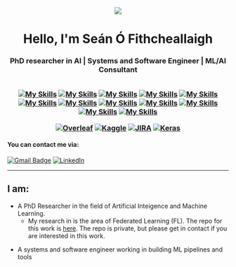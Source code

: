 <!--<img src="https://profile-counter.glitch.me/ofithcheallaigh/count.svg" />-->
<div align="center">
  <img src="https://github.com/ofithcheallaigh/ofithcheallaigh/assets/11619696/938a1ccc-e936-44e3-b098-3dd4e86326d0">
</div>
<!--![SÓF_Logo](https://github.com/ofithcheallaigh/ofithcheallaigh/assets/11619696/938a1ccc-e936-44e3-b098-3dd4e86326d0)-->


<h1 align="center">Hello, I'm Seán Ó Fithcheallaigh</h1>

<h3 align="center">

<!--
[![Typing SVG](https://readme-typing-svg.demolab.com?font=Fira+Code&size=22&pause=200&color=00D100&center=true&vCenter=true&width=470&lines=Hey!+It's+Seán.;I'm+a+PhD+Reseacher+in+AI.;+Systems+and+Software+Engineer.;+ML/AI+Consultant.)](https://git.io/typing-svg)
-->

</div>

<h3 align="center">PhD researcher in AI | Systems and Software Engineer | ML/AI Consultant
<br><br>
<!-- Experienced in Programming, Automation, Research, Data Analysis | Exploring Machine Learning and Data Science -->

<!-- [![My Skills](https://skillicons.dev/icons?i=matlab,py,c,wasm)](https://skillicons.dev) -->
[![My Skills](https://skillicons.dev/icons?i=matlab&theme=light)](https://mathworks.com)
[![My Skills](https://skillicons.dev/icons?i=py&theme=light)](https://python.org)
[![My Skills](https://skillicons.dev/icons?i=c&theme=light)](https://en.wikipedia.org/wiki/C_(programming_language))
[![My Skills](https://skillicons.dev/icons?i=git&theme=light)](https://git-scm.com/)
[![My Skills](https://skillicons.dev/icons?i=arduino&theme=light)](https://arduino.cc/)
[![My Skills](https://skillicons.dev/icons?i=vscode&theme=light)](https://code.visualstudio.com/)
[![My Skills](https://skillicons.dev/icons?i=tensorflow&theme=light)](https://www.tensorflow.org/)
[![My Skills](https://skillicons.dev/icons?i=pytorch&theme=light)](https://pytorch.org/)
[![My Skills](https://skillicons.dev/icons?i=github&theme=light)](https://github.com/)
[![My Skills](https://skillicons.dev/icons?i=ai&theme=light)](https://en.wikipedia.org/wiki/Artificial_intelligence)
[![My Skills](https://skillicons.dev/icons?i=sklearn&theme=light)](https://scikit-learn.org/stable/)
[![My Skills](https://skillicons.dev/icons?i=latex&theme=light)](https://www.latex-project.org/)


[![Overleaf](https://img.shields.io/badge/Overleaf-47A141?style=for-the-badge&logo=Overleaf&logoColor=white)](https://overleaf.com)
[![Kaggle](https://img.shields.io/badge/Kaggle-20BEFF?style=for-the-badge&logo=Kaggle&logoColor=white)](https://www.kaggle.com/)
[![JIRA](https://img.shields.io/badge/-JIRA-0052CC?style=for-the-badge&logo=jira)](https://www.atlassian.com/software/jira)
[![Keras](https://img.shields.io/badge/Keras-%23D00000.svg?style=for-the-badge&logo=Keras&logoColor=white)](https://keras.io)

</h3>

#### You can contact me via:
[![Gmail Badge](https://img.shields.io/badge/-sofithcheallaigh@gmail.com-c14438?style=flat-square&logo=Gmail&logoColor=white&link=mailto:sofithcheallaigh@gmail.com)](mailto:sofithcheallaigh@gmail.com)
[![LinkedIn](https://img.shields.io/badge/-Seán%20Ó%20Fithcheallaigh-informational?style=flat-square&logo=linkedin&logoColor=white)](https://www.linkedin.com/in/se%C3%A1n-%C3%B3-fithcheallaigh-079/)

---
## I am:
- A PhD Researcher in the field of Artificial Inteigence and Machine Learning.
  - My research in is the area of Federated Learning (FL). The repo for this work is [here](https://github.com/ofithcheallaigh/phd). The repo is private, but please get in contact if you are interested in this work.
<!--
- An electronics engineer with experience in PCB design, verification and validation testing, PCB design, Scrum.
-->
- A systems and software engineer working in building ML pipelines and tools
  <!--
- A PhD researcher in AI, having completed my MSc in AI in 2023.
  - Studied Machine Learning, Deep Learning  , Statistical Analysis
  -->
- Experienced in programming for machine learning, data analysis, automation and algorithm development


#### You can contact me via:
[![Gmail Badge](https://img.shields.io/badge/-sofithcheallaigh@gmail.com-c14438?style=flat-square&logo=Gmail&logoColor=white&link=mailto:sofithcheallaigh@gmail.com)](mailto:sofithcheallaigh@gmail.com)
[![LinkedIn](https://img.shields.io/badge/-Seán%20Ó%20Fithcheallaigh-informational?style=flat-square&logo=linkedin&logoColor=white)](https://www.linkedin.com/in/se%C3%A1n-%C3%B3-fithcheallaigh-079/)

### Technologies and tools I work with:
[![Python](https://img.shields.io/badge/-Python-black?style=for-the-badge&logo=Python)](https://www.python.org/)
[![VS Code](https://img.shields.io/badge/-VS%20Code-007ACC?style=for-the-badge&logo=visual-studio-code)](https://code.visualstudio.com/)
[![Git](https://img.shields.io/badge/-Git-black?style=for-the-badge&logo=git)](https://git-scm.com)
[![GitHub](https://img.shields.io/badge/-GitHub-181717?style=for-the-badge&logo=github)](https://github.com/)
[![JIRA](https://img.shields.io/badge/-JIRA-0052CC?style=for-the-badge&logo=jira)](https://www.atlassian.com/software/jira)
[![Keras](https://img.shields.io/badge/Keras-%23D00000.svg?style=for-the-badge&logo=Keras&logoColor=white)](https://keras.io)
[![Jupyter Notebook](https://img.shields.io/badge/jupyter-%23FA0F00.svg?style=for-the-badge&logo=jupyter&logoColor=white)](https://jupyter.org)
[![Pandas](https://img.shields.io/badge/pandas-%23150458.svg?style=for-the-badge&logo=pandas&logoColor=white)](https://pandas.pydata.org)
[![scikit-learn](https://img.shields.io/badge/scikit--learn-%23F7931E.svg?style=for-the-badge&logo=scikit-learn&logoColor=white)](https://scikit-learn.org/stable/)
[![TensorFlow](https://img.shields.io/badge/TensorFlow-%23FF6F00.svg?style=for-the-badge&logo=TensorFlow&logoColor=white)](https://www.tensorflow.org/)
[![Overleaf](https://img.shields.io/badge/Overleaf-47A141?style=for-the-badge&logo=Overleaf&logoColor=white)](https://overleaf.com)
[![Arduino](https://img.shields.io/badge/Arduino-00979D?style=for-the-badge&logo=Arduino&logoColor=white)](https://www.arduino.cc/)
[![Kaggle](https://img.shields.io/badge/Kaggle-20BEFF?style=for-the-badge&logo=Kaggle&logoColor=white)](https://www.kaggle.com/)



<!--
<details>
  <summary><b>Skills</b></summary>
  
[![python](https://img.shields.io/badge/python-★★★☆☆-lightgrey?labelColor=3776AB&logo=Python&style=for-the-badge&logoColor=white)](https://www.python.org/)
[![R](https://img.shields.io/badge/R-★☆☆☆☆-lightgrey?labelColor=276DC3&logo=R&style=for-the-badge&logoColor=white)](https://www.r-project.org/)
  
</details>


#### You can contact me via:
[![Gmail Badge](https://img.shields.io/badge/-sofithcheallaigh@gmail.com-c14438?style=flat-square&logo=Gmail&logoColor=white&link=mailto:sofithcheallaigh@gmail.com)](mailto:sofithcheallaigh@gmail.com)
[![LinkedIn](https://img.shields.io/badge/-Seán%20Ó%20Fithcheallaigh-informational?style=flat-square&logo=linkedin&logoColor=white)](https://www.linkedin.com/in/se%C3%A1n-%C3%B3-fithcheallaigh-079/)

<a href="https://github.com/ofithcheallaigh" target="_blank"><img src="https://github.com/ofithcheallaigh/ofithcheallaigh/blob/main/images/git.png" alt="GitHub" width="30"></a> ..>


[![Anurag's GitHub stats](https://github-readme-stats.vercel.app/api?username=ofithcheallaigh)](https://github.com/anuraghazra/github-readme-stats)
-->

<!--[![Top Langs](https://github-readme-stats.vercel.app/api/top-langs/?username=ofithcheallaigh&layout=compact)](https://github.com/anuraghazra/github-readme-stats) -->

<!--
## Programming Languages and Tools
<img src = 'https://github.com/MarikIshtar007/MarikIshtar007/blob/master/images/c-original.svg' width='40'/> <img src = 'https://github.com/MarikIshtar007/MarikIshtar007/blob/master/images/python2.png' height='40'/> <img src = 'https://github.com/ofithcheallaigh/ofithcheallaigh/blob/main/images/mathworks.png' width='40'/> <a href="https://git-scm.com/" target="_blank" rel="noreferrer"> <img src="https://www.vectorlogo.zone/logos/git-scm/git-scm-icon.svg" alt="git" width="40" height="40"/> </a> 
<a href="https://hive.apache.org/" target="_blank" rel="noreferrer"> <img src="https://www.vectorlogo.zone/logos/apache_hive/apache_hive-icon.svg" alt="hive" width="40" height="40"/> </a> 
<a href="https://www.linux.org/" target="_blank" rel="noreferrer"> <img src="https://raw.githubusercontent.com/devicons/devicon/master/icons/linux/linux-original.svg" alt="linux" width="40" height="40"/> </a> 
<a href="https://www.mysql.com/" target="_blank" rel="noreferrer"> <img src="https://raw.githubusercontent.com/devicons/devicon/master/icons/mysql/mysql-original-wordmark.svg" alt="mysql" width="40" height="40"/> <a href="https://pandas.pydata.org/" target="_blank" rel="noreferrer"> <img src="https://raw.githubusercontent.com/devicons/devicon/2ae2a900d2f041da66e950e4d48052658d850630/icons/pandas/pandas-original.svg" alt="pandas" width="40" height="40"/> </a> 
<a href="https://scikit-learn.org/" target="_blank" rel="noreferrer"> <img src="https://upload.wikimedia.org/wikipedia/commons/0/05/Scikit_learn_logo_small.svg" alt="scikit_learn" width="40" height="40"/> </a> 
<a href="https://seaborn.pydata.org/" target="_blank" rel="noreferrer"> <img src="https://seaborn.pydata.org/_images/logo-mark-lightbg.svg" alt="seaborn" width="40" height="40"/> </a> 
<a href="https://www.tensorflow.org" target="_blank" rel="noreferrer"> <img src="https://www.vectorlogo.zone/logos/tensorflow/tensorflow-icon.svg" alt="tensorflow" width="40" height="40"/> </a> 

<!-- </p> -->

<!--
### Visitor count
<p align="left"> <img src="https://komarev.com/ghpvc/?username=ofithcheallaigh&label=Profile%20views&color=0e75b6&style=flat"/> </p>     
<!--<img src="https://profile-counter.glitch.me/ofithcheallaigh/count.svg" />
![Visitor Count](https://profile-counter.glitch.me/ofithcheallaigh/count.svg)

👋
-->
